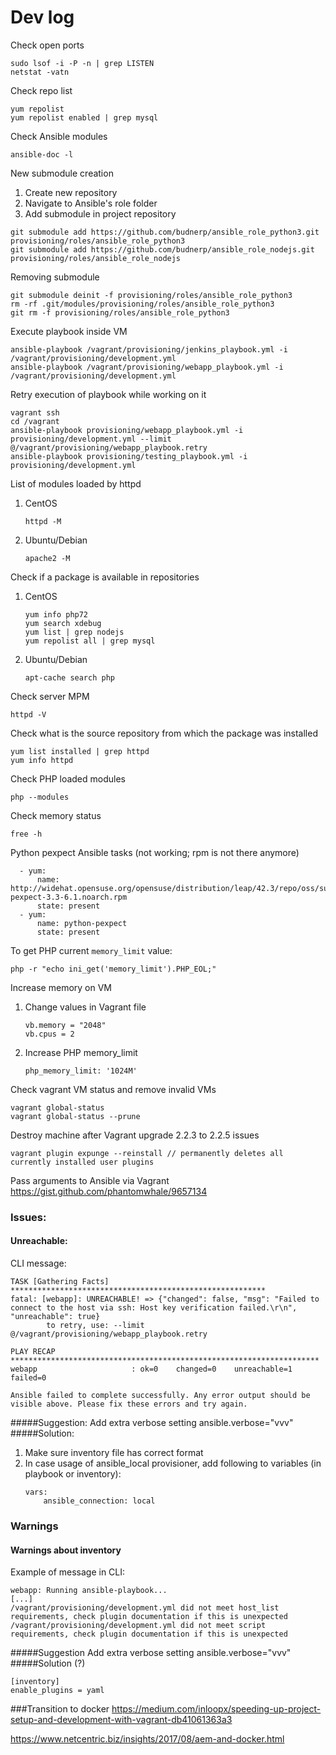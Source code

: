 # Dev log

Check open ports
```
sudo lsof -i -P -n | grep LISTEN
netstat -vatn
```

Check repo list
```
yum repolist
yum repolist enabled | grep mysql
```

Check Ansible modules
```
ansible-doc -l
```

New submodule creation
1. Create new repository
2. Navigate to Ansible's role folder 
3. Add submodule in project repository
```
git submodule add https://github.com/budnerp/ansible_role_python3.git provisioning/roles/ansible_role_python3
git submodule add https://github.com/budnerp/ansible_role_nodejs.git provisioning/roles/ansible_role_nodejs
```

Removing submodule
```
git submodule deinit -f provisioning/roles/ansible_role_python3
rm -rf .git/modules/provisioning/roles/ansible_role_python3
git rm -f provisioning/roles/ansible_role_python3
```

Execute playbook inside VM
```
ansible-playbook /vagrant/provisioning/jenkins_playbook.yml -i /vagrant/provisioning/development.yml
ansible-playbook /vagrant/provisioning/webapp_playbook.yml -i /vagrant/provisioning/development.yml
```

Retry execution of playbook while working on it
```
vagrant ssh
cd /vagrant
ansible-playbook provisioning/webapp_playbook.yml -i provisioning/development.yml --limit @/vagrant/provisioning/webapp_playbook.retry
ansible-playbook provisioning/testing_playbook.yml -i provisioning/development.yml
```

List of modules loaded by httpd
1. CentOS
    ```
    httpd -M
    ```
2. Ubuntu/Debian
    ```
    apache2 -M
    ```

Check if a package is available in repositories
1. CentOS
    ```
    yum info php72
    yum search xdebug
    yum list | grep nodejs
    yum repolist all | grep mysql
    ```
2. Ubuntu/Debian
    ```
    apt-cache search php 
    ```

Check server MPM
```
httpd -V
```

Check what is the source repository from which the package was installed
```
yum list installed | grep httpd
yum info httpd 
```

Check PHP loaded modules
```
php --modules
```

Check memory status
```
free -h
```

Python pexpect Ansible tasks (not working; rpm is not there anymore)
```
  - yum:
      name: http://widehat.opensuse.org/opensuse/distribution/leap/42.3/repo/oss/suse/noarch/python-pexpect-3.3-6.1.noarch.rpm
      state: present
  - yum:
      name: python-pexpect
      state: present
```

To get PHP current `memory_limit` value:
```
php -r "echo ini_get('memory_limit').PHP_EOL;"
```

Increase memory on VM
1. Change values in Vagrant file
    ```
    vb.memory = "2048"
    vb.cpus = 2
    ```
2. Increase PHP memory_limit
    ```
    php_memory_limit: '1024M'
    ```

Check vagrant VM status and remove invalid VMs 
```
vagrant global-status
vagrant global-status --prune
```    

Destroy machine after Vagrant upgrade 2.2.3 to 2.2.5 issues
```
vagrant plugin expunge --reinstall // permanently deletes all currently installed user plugins
```

Pass arguments to Ansible via Vagrant
https://gist.github.com/phantomwhale/9657134

### Issues:
#### Unreachable:
CLI message:
```
TASK [Gathering Facts] *********************************************************
fatal: [webapp]: UNREACHABLE! => {"changed": false, "msg": "Failed to connect to the host via ssh: Host key verification failed.\r\n", "unreachable": true}
        to retry, use: --limit @/vagrant/provisioning/webapp_playbook.retry

PLAY RECAP *********************************************************************
webapp                     : ok=0    changed=0    unreachable=1    failed=0

Ansible failed to complete successfully. Any error output should be
visible above. Please fix these errors and try again.

```
#####Suggestion:
Add extra verbose setting ansible.verbose="vvv"
#####Solution:
1. Make sure inventory file has correct format
2. In case usage of ansible_local provisioner, add following to variables (in playbook or inventory):
    ```
    vars:
        ansible_connection: local
    ```

### Warnings
#### Warnings about inventory
Example of message in CLI:
```
webapp: Running ansible-playbook...
[...]
/vagrant/provisioning/development.yml did not meet host_list requirements, check plugin documentation if this is unexpected
/vagrant/provisioning/development.yml did not meet script requirements, check plugin documentation if this is unexpected
```
#####Suggestion
Add extra verbose setting ansible.verbose="vvv"
#####Solution (?)
```
[inventory]
enable_plugins = yaml
```

###Transition to docker
https://medium.com/inloopx/speeding-up-project-setup-and-development-with-vagrant-db41061363a3

https://www.netcentric.biz/insights/2017/08/aem-and-docker.html
